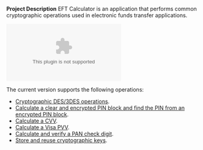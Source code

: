 **Project Description**
EFT Calculator is an application that performs common cryptographic operations used in electronic funds transfer applications.

![Sponsored by NDepend](Home_NDependLogo_PoweredBy.PNG|http://www.NDepend.com)

The current version supports the following operations:

* [Cryptographic DES/3DES operations](Performing-DES_3DES-operations).
* [Calculate a clear and encrypted PIN block and find the PIN from an encrypted PIN block](PIN-block-calculation).
* [Calculate a CVV](CVV-calculation).
* [Calculate a Visa PVV](PVV-calculation).
* [Calculate and verify a PAN check digit](Check-digit-calculation).
* [Store and reuse cryptographic keys](Keys-management).